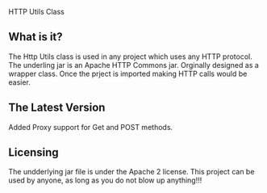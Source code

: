  HTTP Utils Class

  What is it?
  -----------
  The Http Utils class is used in any project which uses any HTTP protocol. The underling jar is an Apache HTTP Commons jar. Orginally designed as a wrapper class. Once the prject is imported making HTTP calls would be easier.

  The Latest Version
  ------------------
  Added Proxy support for Get and POST methods.
  
  Licensing
  ---------
  The undderlying jar file is under the Apache 2 license. This project can be used by anyone, as long as you do not blow up anything!!!